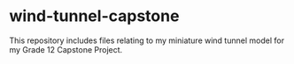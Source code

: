# wind-tunnel-capstone
This repository includes files relating to my miniature wind tunnel model for my Grade 12 Capstone Project.
